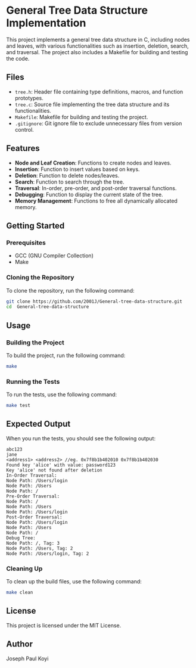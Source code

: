 # General Tree Data Structure Implementation

This project implements a general tree data structure in C, including nodes and leaves, with various functionalities such as insertion, deletion, search, and traversal. The project also includes a Makefile for building and testing the code.

## Files

- `tree.h`: Header file containing type definitions, macros, and function prototypes.
- `tree.c`: Source file implementing the tree data structure and its functionalities.
- `Makefile`: Makefile for building and testing the project.
- `.gitignore`: Git ignore file to exclude unnecessary files from version control.

## Features

- **Node and Leaf Creation**: Functions to create nodes and leaves.
- **Insertion**: Function to insert values based on keys.
- **Deletion**: Function to delete nodes/leaves.
- **Search**: Function to search through the tree.
- **Traversal**: In-order, pre-order, and post-order traversal functions.
- **Debugging**: Function to display the current state of the tree.
- **Memory Management**: Functions to free all dynamically allocated memory.

## Getting Started

### Prerequisites

- GCC (GNU Compiler Collection)
- Make

### Cloning the Repository

To clone the repository, run the following command:

```sh
git clone https://github.com/2001J/General-tree-data-structure.git
cd  General-tree-data-structure
```

## Usage

### Building the Project

To build the project, run the following command:

```sh
make
```

### Running the Tests

To run the tests, use the following command:

```sh
make test
```

## Expected Output

When you run the tests, you should see the following output:

```
abc123
jane
<address1> <address2> //eg. 0x7f8b1b402010 0x7f8b1b402030
Found key 'alice' with value: password123
Key 'alice' not found after deletion
In-Order Traversal:
Node Path: /Users/login
Node Path: /Users
Node Path: /
Pre-Order Traversal:
Node Path: /
Node Path: /Users
Node Path: /Users/login
Post-Order Traversal:
Node Path: /Users/login
Node Path: /Users
Node Path: /
Debug Tree:
Node Path: /, Tag: 3
Node Path: /Users, Tag: 2
Node Path: /Users/login, Tag: 2
```

### Cleaning Up

To clean up the build files, use the following command:

```sh
make clean
```

## License

This project is licensed under the MIT License.

## Author

Joseph Paul Koyi
